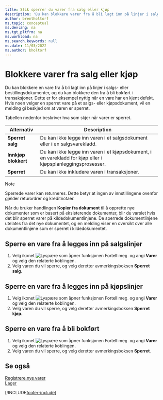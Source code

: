 ```yaml
---
title: Slik sperrer du varer fra salg eller kjøp
description: 'Du kan blokkere varer fra å bli lagt inn på linjer i salgs- eller bestillingsdokumenter, og du kan blokkere den fra å bli bokført i en transaksjon.'
author: brentholtorf
ms.topic: conceptual
ms.devlang: na
ms.tgt_pltfrm: na
ms.workload: na
ms.search.keywords: null
ms.date: 11/03/2022
ms.author: bholtorf
---
```

# <a name="block-items-from-sales-or-purchasing"></a><a name="block-items-from-sales-or-purchasing"></a><a name="block-items-from-sales-or-purchasing"></a>Blokkere varer fra salg eller kjøp

Du kan blokkere en vare fra å bli lagt inn på linjer i salgs- eller bestillingsdokumenter, og du kan blokkere den fra å bli bokført i transaksjoner. Dette er for eksempel nyttig når en vare har en kjent defekt. Hvis noen velger en sperret vare på et salgs- eller kjøpsdokument, vil en melding gi beskjed om at varen er sperret.

Tabellen nedenfor beskriver hva som skjer når varer er sperret.  

|Alternativ|Description|  
|--------------------|------------|  
|**Sperret salg**|Du kan ikke legge inn varen i et salgsdokument eller i en salgsvarekladd.|  
|**Innkjøp blokkert**|Du kan ikke legge inn varen i et kjøpsdokument, i en varekladd for kjøp eller i kjøpsplanleggingsprosesser.|  
|**Sperret**|Du kan ikke inkludere varen i transaksjoner.|  

> [!NOTE]
> Sperrede varer kan returneres. Dette betyr at ingen av innstillingene ovenfor gjelder returordrer og kreditnotaer.

Når du bruker handlingen **Kopier fra dokument** til å opprette nye dokumenter som er basert på eksisterende dokumenter, blir du varslet hvis det blir sperret varer på kildedokumentlinjene. De sperrede dokumentlinjene utelates fra det nye dokumentet, og en melding viser en oversikt over alle dokumentlinjene som er sperret i kildedokumentet.

## <a name="to-block-an-item-from-being-entered-on-sales-lines"></a><a name="to-block-an-item-from-being-entered-on-sales-lines"></a><a name="to-block-an-item-from-being-entered-on-sales-lines"></a>Sperre en vare fra å legges inn på salgslinjer

1. Velg ikonet ![Lyspære som åpner funksjonen Fortell meg.](media/ui-search/search_small.png "Fortell hva du vil gjøre") og angi **Varer** og velg den relaterte koblingen.  
2. Velg varen du vil sperre, og velg deretter avmerkingsboksen **Sperret salg**.  

## <a name="to-block-an-item-from-being-entered-on-purchase-lines"></a><a name="to-block-an-item-from-being-entered-on-purchase-lines"></a><a name="to-block-an-item-from-being-entered-on-purchase-lines"></a>Sperre en vare fra å legges inn på kjøpslinjer

1. Velg ikonet ![Lyspære som åpner funksjonen Fortell meg.](media/ui-search/search_small.png "Fortell hva du vil gjøre") og angi **Varer** og velg den relaterte koblingen.  
2. Velg varen du vil sperre, og velg deretter avmerkingsboksen **Sperret kjøp**.  

## <a name="to-block-an-item-from-being-posted"></a><a name="to-block-an-item-from-being-posted"></a><a name="to-block-an-item-from-being-posted"></a>Sperre en vare fra å bli bokført

1. Velg ikonet ![Lyspære som åpner funksjonen Fortell meg.](media/ui-search/search_small.png "Fortell hva du vil gjøre") og angi **Varer** og velg den relaterte koblingen.
2. Velg varen du vil sperre, og velg deretter avmerkingsboksen **Sperret**.

## <a name="see-also"></a><a name="see-also"></a><a name="see-also"></a>Se også

[Registrere nye varer](inventory-how-register-new-items.md)  
[Lager](inventory-manage-inventory.md)  


[!INCLUDE[footer-include](includes/footer-banner.md)]
